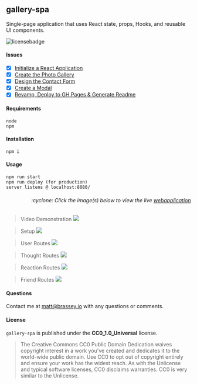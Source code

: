 ## gallery-spa

Single-page application that uses React state, props, Hooks, and reusable UI components.

![licensebadge](https://img.shields.io/badge/license-CC0_1.0_Universal-blue)

#### Issues

- [x] [Initialize a React Application](https://github.com/MBrassey/gallery-spa/issues/1)
- [x] [Create the Photo Gallery](https://github.com/MBrassey/gallery-spa/issues/2)
- [x] [Design the Contact Form](https://github.com/MBrassey/gallery-spa/issues/3)
- [x] [Create a Modal](https://github.com/MBrassey/gallery-spa/issues/4)
- [x] [Revamp, Deploy to GH Pages & Generate Readme](https://github.com/MBrassey/gallery-spa/issues/5)

#### Requirements

    node
    npm

#### Installation

    npm i

#### Usage

    npm run start
    npm run deploy (for production)
    server listens @ localhost:8080/

<h6><p align="right">:cyclone: Click the image(s) below to view the live <a id="Screenshots" href="https://gallery-spa-mbrassey.herokuapp.com/api/users/">webapplication</a></p></h6>

> Video Demonstration
> [<img src="assets/img/VideoPreview.png">](https://youtu.be/NgTrlMyoi8g)

> Setup
> [<img src="assets/img/Setup.gif">](https://gallery-spa-mbrassey.herokuapp.com/api/users/)

> User Routes
> [<img src="assets/img/Users.gif">](https://gallery-spa-mbrassey.herokuapp.com/api/users/)

> Thought Routes
> [<img src="assets/img/Thoughts.gif">](https://gallery-spa-mbrassey.herokuapp.com/api/thoughts/)

> Reaction Routes
> [<img src="assets/img/Reactions.gif">](https://gallery-spa-mbrassey.herokuapp.com/api/users/)

> Friend Routes
> [<img src="assets/img/Friends.gif">](https://gallery-spa-mbrassey.herokuapp.com/api/users/)

#### Questions

Contact me at [matt@brassey.io](mailto:matt@brassey.io) with any questions or comments.

#### License

`gallery-spa` is published under the **CC0_1.0_Universal** license.

> The Creative Commons CC0 Public Domain Dedication waives copyright interest in a work you've created and dedicates it to the world-wide public domain. Use CC0 to opt out of copyright entirely and ensure your work has the widest reach. As with the Unlicense and typical software licenses, CC0 disclaims warranties. CC0 is very similar to the Unlicense.
